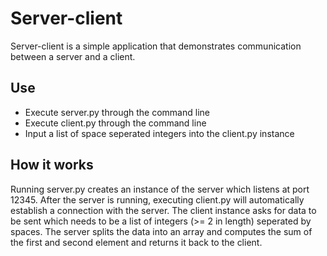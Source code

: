 # Server-client
Server-client is a simple application that demonstrates communication between a server and a client. 

## Use
- Execute server.py through the command line
- Execute client.py through the command line
- Input a list of space seperated integers into the client.py instance


## How it works
Running server.py creates an instance of the server which listens at port 12345. After the server is running, executing client.py will automatically establish a connection with the server. The client instance asks for data to be sent which needs to be a list of integers (>= 2 in length) seperated by spaces. The server splits the data into an array and computes the sum of the first and second element and returns it back to the client.